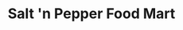 ---
title: "Salt 'n Pepper Food Mart"
url: /san-manuel/salt-n-pepper-food-mart/
shop: Lebensmittel
---